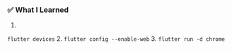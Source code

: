 ### ✅ What I Learned
1.
`flutter devices`
2.
`flutter config --enable-web`
3. 
`flutter run -d chrome`

